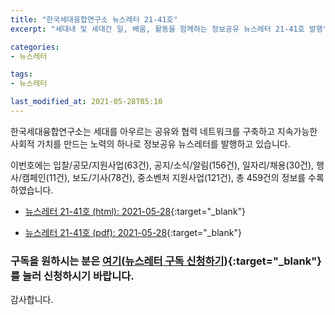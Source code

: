 ```yaml
---
title: "한국세대융합연구소 뉴스레터 21-41호"
excerpt: "세대내 및 세대간 일, 배움, 활동을 함께하는 정보공유 뉴스레터 21-41호 발행" 

categories:
- 뉴스레터

tags:
- 뉴스레터

last_modified_at: 2021-05-28T05:10
---
```


한국세대융합연구소는 세대를 아우르는 공유와 협력 네트워크를 구축하고 지속가능한 사회적 가치를 만드는 노력의 하나로 정보공유 뉴스레터를 발행하고 있습니다.

이번호에는 입찰/공모/지원사업(63건), 공지/소식/알림(156건), 일자리/채용(30건), 행사/캠페인(11건), 보도/기사(78건), 중소벤처 지원사업(121건), 총 459건의 정보를 수록하였습니다.

* [뉴스레터 21-41호 (html): 2021-05-28](https://gcrcenter.github.io/assets/htmls/gcrc_news_letter_20210528.html){:target="_blank"}

* [뉴스레터 21-41호 (pdf): 2021-05-28](https://gcrcenter.github.io/assets/pdfs/news_letter_20210528.pdf){:target="_blank"}


### 구독을 원하시는 분은 [여기(뉴스레터 구독 신청하기)](https://forms.gle/MJ5gVHCdunBXXWVB7){:target="_blank"} 를 눌러 신청하시기 바랍니다.


감사합니다.